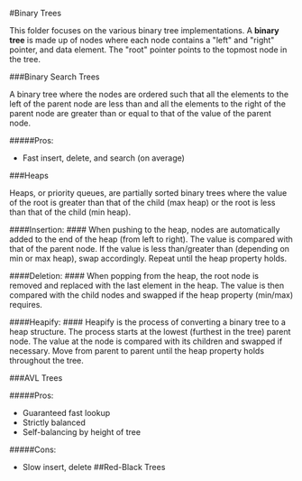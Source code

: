 #Binary Trees

This folder focuses on the various binary tree implementations. A **binary tree** is made up of nodes where each node contains a "left" and "right" pointer, and data element. The "root" pointer points to the topmost node in the tree.


###Binary Search Trees

A binary tree where the nodes are ordered such that all the elements to the left of the parent node are less than and all the elements to the right of the parent node are greater than or equal to that of the value of the parent node.

#####Pros:
* Fast insert, delete, and search (on average)

###Heaps

Heaps, or priority queues, are partially sorted binary trees where the value of the root is greater than that of the child (max heap) or the root is less than that of the child (min heap).

####Insertion: #### When pushing to the heap, nodes are automatically added to the end of the heap (from left to right). The value is compared with that of the parent node. If the value is less than/greater than (depending on min or max heap), swap accordingly. Repeat until the heap property holds.

####Deletion: #### When popping from the heap, the root node is removed and replaced with the last element in the heap. The value is then compared with the child nodes and swapped if the heap property (min/max) requires.

####Heapify: #### Heapify is the process of converting a binary tree to a heap structure. The process starts at the lowest (furthest in the tree) parent node. The value at the node is compared with its children and swapped if necessary. Move from parent to parent until the heap property holds throughout the tree.

###AVL Trees

#####Pros:
* Guaranteed fast lookup
* Strictly balanced
* Self-balancing by height of tree

#####Cons:
* Slow insert, delete
##Red-Black Trees

